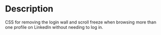 # Description

CSS for removing the login wall and scroll freeze when browsing more than one
profile on LinkedIn without needing to log in.
